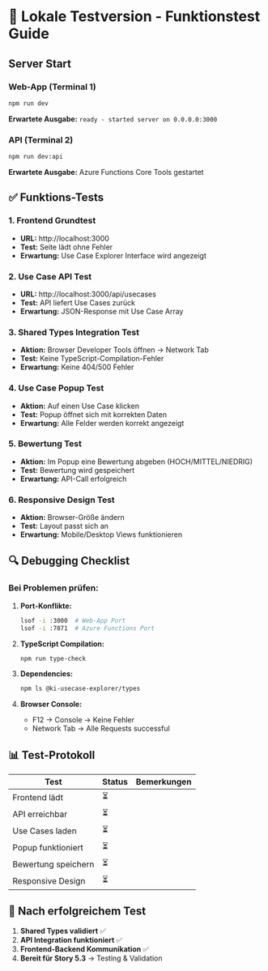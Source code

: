 # 🧪 Lokale Testversion - Funktionstest Guide

## Server Start

### Web-App (Terminal 1)
```bash
npm run dev
```
**Erwartete Ausgabe:** `ready - started server on 0.0.0.0:3000`

### API (Terminal 2)  
```bash
npm run dev:api
```
**Erwartete Ausgabe:** Azure Functions Core Tools gestartet

## ✅ Funktions-Tests

### 1. **Frontend Grundtest**
- **URL:** http://localhost:3000
- **Test:** Seite lädt ohne Fehler
- **Erwartung:** Use Case Explorer Interface wird angezeigt

### 2. **Use Case API Test**
- **URL:** http://localhost:3000/api/usecases  
- **Test:** API liefert Use Cases zurück
- **Erwartung:** JSON-Response mit Use Case Array

### 3. **Shared Types Integration Test**
- **Aktion:** Browser Developer Tools öffnen → Network Tab
- **Test:** Keine TypeScript-Compilation-Fehler
- **Erwartung:** Keine 404/500 Fehler

### 4. **Use Case Popup Test**
- **Aktion:** Auf einen Use Case klicken
- **Test:** Popup öffnet sich mit korrekten Daten
- **Erwartung:** Alle Felder werden korrekt angezeigt

### 5. **Bewertung Test**
- **Aktion:** Im Popup eine Bewertung abgeben (HOCH/MITTEL/NIEDRIG)
- **Test:** Bewertung wird gespeichert
- **Erwartung:** API-Call erfolgreich

### 6. **Responsive Design Test**
- **Aktion:** Browser-Größe ändern
- **Test:** Layout passt sich an
- **Erwartung:** Mobile/Desktop Views funktionieren

## 🔍 Debugging Checklist

### Bei Problemen prüfen:

1. **Port-Konflikte:**
   ```bash
   lsof -i :3000  # Web-App Port
   lsof -i :7071  # Azure Functions Port
   ```

2. **TypeScript Compilation:**
   ```bash
   npm run type-check
   ```

3. **Dependencies:**
   ```bash
   npm ls @ki-usecase-explorer/types
   ```

4. **Browser Console:**
   - F12 → Console → Keine Fehler
   - Network Tab → Alle Requests successful

## 📊 Test-Protokoll

| Test | Status | Bemerkungen |
|------|--------|-------------|
| Frontend lädt | ⏳ | |
| API erreichbar | ⏳ | |
| Use Cases laden | ⏳ | |
| Popup funktioniert | ⏳ | |
| Bewertung speichern | ⏳ | |
| Responsive Design | ⏳ | |

## 🚀 Nach erfolgreichem Test

1. **Shared Types validiert** ✅
2. **API Integration funktioniert** ✅  
3. **Frontend-Backend Kommunikation** ✅
4. **Bereit für Story 5.3** → Testing & Validation
